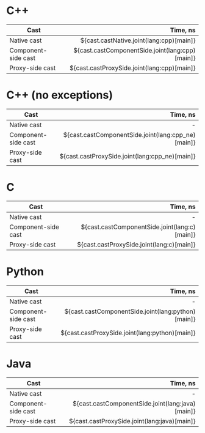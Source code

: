 # C++
| Cast                | Time, ns |
| ------------------- | -------: |
| Native cast         | ${cast.castNative.joint(lang:cpp)[main]} |
| Component-side cast | ${cast.castComponentSide.joint(lang:cpp)[main]} |
| Proxy-side cast     | ${cast.castProxySide.joint(lang:cpp)[main]} |

# C++ (no exceptions)
| Cast                | Time, ns |
| ------------------- | -------: |
| Native cast         | - |
| Component-side cast | ${cast.castComponentSide.joint(lang:cpp_ne)[main]} |
| Proxy-side cast     | ${cast.castProxySide.joint(lang:cpp_ne)[main]} |

# C
| Cast                | Time, ns |
| ------------------- | -------: |
| Native cast         | - |
| Component-side cast | ${cast.castComponentSide.joint(lang:c)[main]} |
| Proxy-side cast     | ${cast.castProxySide.joint(lang:c)[main]} |

# Python
| Cast                | Time, ns |
| ------------------- | -------: |
| Native cast         | - |
| Component-side cast | ${cast.castComponentSide.joint(lang:python)[main]} |
| Proxy-side cast     | ${cast.castProxySide.joint(lang:python)[main]} |

# Java
| Cast                | Time, ns |
| ------------------- | -------: |
| Native cast         | - |
| Component-side cast | ${cast.castComponentSide.joint(lang:java)[main]} |
| Proxy-side cast     | ${cast.castProxySide.joint(lang:java)[main]} |

